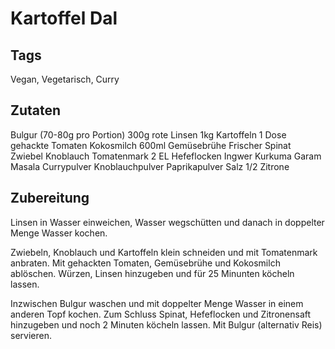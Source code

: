 # Kartoffel Dal 

## Tags

Vegan, Vegetarisch, Curry

## Zutaten 

Bulgur (70-80g pro Portion) 
300g rote Linsen 
1kg Kartoffeln 
1 Dose gehackte Tomaten 
Kokosmilch
600ml Gemüsebrühe
Frischer Spinat
Zwiebel
Knoblauch 
Tomatenmark
2 EL Hefeflocken 
Ingwer
Kurkuma
Garam Masala 
Currypulver 
Knoblauchpulver
Paprikapulver
Salz
1/2 Zitrone

## Zubereitung 

Linsen in Wasser einweichen, Wasser wegschütten und danach in doppelter Menge Wasser kochen. 


Zwiebeln, Knoblauch und Kartoffeln klein schneiden und mit Tomatenmark anbraten. 
Mit gehackten Tomaten, Gemüsebrühe und Kokosmilch ablöschen. 
Würzen, Linsen hinzugeben und für 25 Minunten köcheln lassen.

Inzwischen Bulgur waschen und mit doppelter Menge Wasser in einem anderen Topf kochen. 
Zum Schluss Spinat, Hefeflocken und Zitronensaft hinzugeben und noch 2 Minuten köcheln lassen. 
Mit Bulgur (alternativ Reis) servieren. 